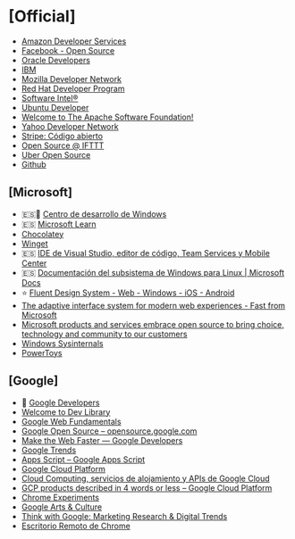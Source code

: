 # [Official]

- [Amazon Developer Services](https://developer.amazon.com/es/)
- [Facebook - Open Source](https://opensource.fb.com/)
- [Oracle Developers](https://developer.oracle.com/)
- [IBM](https://developer.ibm.com/)
- [Mozilla Developer Network](https://developer.mozilla.org/es/)
- [Red Hat Developer Program](https://developers.redhat.com/)
- [Software Intel®](https://software.intel.com/es-es)
- [Ubuntu Developer](https://developer.ubuntu.com/)
- [Welcome to The Apache Software Foundation!](https://www.apache.org/)
- [Yahoo Developer Network](https://developer.yahoo.com)
- [Stripe: Código abierto](https://github.com/stripe)
- [Open Source @ IFTTT](https://ifttt.github.io/)
- [Uber Open Source](https://uber.github.io/#/)
- [Github](https://github.com/github)

## [Microsoft]

- 🇪🇸🔸 [Centro de desarrollo de Windows](https://developer.microsoft.com/es-es/windows/)
- 🇪🇸 [Microsoft Learn](https://learn.microsoft.com/es-es/)
- [Chocolatey](https://chocolatey.org/)
- [Winget](https://learn.microsoft.com/es-es/windows/package-manager/winget/)
- 🇪🇸 [IDE de Visual Studio, editor de código, Team Services y Mobile Center](https://visualstudio.microsoft.com/es/)
- 🇪🇸 [Documentación del subsistema de Windows para Linux | Microsoft Docs](https://learn.microsoft.com/es-es/windows/wsl/about)
- ⭐ [Fluent Design System - Web - Windows - iOS - Android](https://fluent2.microsoft.design/#/)
- [The adaptive interface system for modern web experiences - Fast from Microsoft](https://www.fast.design/)
- [Microsoft products and services embrace open source to bring choice, technology and community to our customers](https://opensource.microsoft.com/)
- [Windows Sysinternals](https://learn.microsoft.com/es-es/sysinternals/)
- [PowerToys](https://learn.microsoft.com/es-es/windows/powertoys/)

## [Google]

- 🔸 [Google Developers](https://developers.google.com/)
- [Welcome to Dev Library](https://devlibrary.withgoogle.com/)
- [Google Web Fundamentals](https://developers.google.com/focus/web-development)
- [Google Open Source – opensource.google.com](https://opensource.google/)
- [Make the Web Faster — Google Developers](https://developers.google.com/speed/pagespeed/)
- [Google Trends](https://trends.google.com/trends/)
- [Apps Script – Google Apps Script](https://www.google.com/script/start/)
- [Google Cloud Platform](https://github.com/GoogleCloudPlatform)
- [Cloud Computing, servicios de alojamiento y APIs de Google Cloud](https://cloud.google.com/)
- [GCP products described in 4 words or less – Google Cloud Platform](https://github.com/gregsramblings/google-cloud-4-words)
- [Chrome Experiments](https://experiments.withgoogle.com/collection/chrome)
- [Google Arts & Culture](https://artsandculture.google.com/)
- [Think with Google: Marketing Research & Digital Trends](https://www.thinkwithgoogle.com/intl/es-es/)
- [Escritorio Remoto de Chrome](https://remotedesktop.google.com/)
